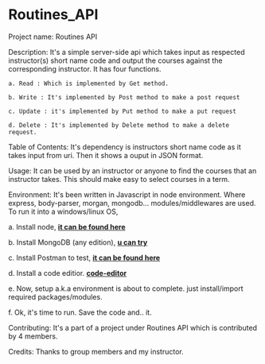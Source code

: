 # Routines_API

Project name: Routines API

Description: It's a simple server-side api which takes input as respected instructor(s) short name code and output the courses against the corresponding instructor. It has four functions.

    a. Read : Which is implemented by Get method. 
    
    b. Write : It's implemented by Post method to make a post request
    
    c. Update : it's implemented by Put method to make a put request
    
    d. Delete : It's implemented by Delete method to make a delete request.

Table of Contents: It's dependency is instructors short name code as it takes input from uri. Then it shows a ouput in JSON format.

Usage: It can be used by an instructor or anyone to find the courses that an instructor takes. This should make easy to select courses in        a term.

Environment: It's been written in Javascript in node environment. Where express, body-parser, morgan, mongodb... modules/middlewares are        used. To run it into a windows/linux OS,

   a.  Install node, **[it can be found here](https://nodejs.org/en/download/ "Node.js")**

   b.  Install MongoDB (any edition), **[u can try](https://www.mongodb.com/download-center "MongoDB")**

   c.  Install Postman to test, **[it can be found here](https://www.getpostman.com/ "Postman")**

   d.  Install a code editior. **[code-editor](https://code.visualstudio.com/download "Visual Code")**

   e.  Now, setup a.k.a environment is about to complete. just install/import  required packages/modules.

   f.  Ok, it's time to run. Save the code and..   it.

Contributing: It's a part of a project under Routines API which is contributed by 4 members.

Credits: Thanks to group members and my instructor.
